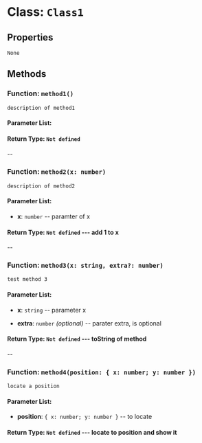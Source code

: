 # Class: `Class1`

    



## Properties

`None`




## Methods

### Function: `method1()`

    description of method1

#### Parameter List:



#### Return Type: `Not defined` 


--

### Function: `method2(x: number)`

    description of method2

#### Parameter List:

- **x**: `number` -- paramter of x


#### Return Type: `Not defined` --- add 1 to x


--

### Function: `method3(x: string, extra?: number)`

    test method 3

#### Parameter List:

- **x**: `string` -- parameter x

- **extra**: `number` _(optional)_ -- parater extra, is optional


#### Return Type: `Not defined` --- toString of method


--

### Function: `method4(position: { x: number; y: number })`

    locate a position

#### Parameter List:

- **position**: `{ x: number; y: number }` -- to locate


#### Return Type: `Not defined` --- locate to position and show it
